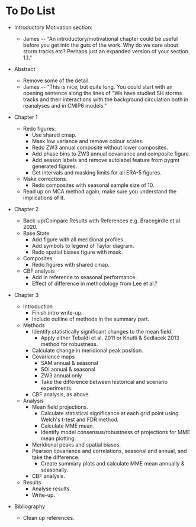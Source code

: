 # To Do List

- Introductory Motivation section:
    - James -- "An introductory/motivational chapter could be useful before you get into the guts of the work. Why do we care about storm tracks etc? Perhaps just an expanded version of your section 1.1."

- Abstract
    - Remove some of the detail.
    - James -- "This is nice, but quite long. You could start with an opening sentence along the lines of "We have studied SH storms tracks and their interactions with the background circulation both in reanalyses and in CMIP6 models."

- Chapter 1
    - Redo figures:
        - Use shared cmap.
        - Mask low variance and remove colour scales.
        - Redo ZW3 annual composite without lower composites.
        - Add phase bins to ZW3 annual covariance and composite figure.
        - Add season labels and remove autolabel feature from pygmt generated figures.
        - Get intervals and masking limits for all ERA-5 figures.
    - Make corrections.
        - Redo composites with seasonal sample size of 10.
    - Read up on MCA method again, make sure you understand the implications of it.

- Chapter 2
    - Back-up/Compare Results with References e.g. Bracegirdle et al. 2020.
    - Base State
        - Add figure with all meridional profiles.
        - Add symbols to legend of Taylor diagram.
        - Redo spatial biases figure with mask.
    - Composites
        - Redo figures with shared cmap.
    - CBF analysis 
        - Add in reference to seasonal performance.
        - Effect of difference in methodology from Lee et al.?
     
- Chapter 3
    - Introduction
        - Finish intro write-up.
        - Include outline of methods in the summary part.
    - Methods
        - Identify statistically significant changes to the mean field.
            - Apply either Tebaldi et al. 2011 or Knutti & Sedlacek 2013 method for robustness.
        - Calculate change in meridional peak position.
        - Covariance maps
            - SAM annual & seasonal
            - SOI annual & seasonal
            - ZW3 annual only
            - Take the difference between historical and scenario experiments.
        - CBF analysis, as above.
    - Analysis
        - Mean field projections.
            - Calculate statistical significance at each grid point using Welch's t-test and FDR method.
            - Calculate MME mean.
            - Identify model consensus/robustness of projections for MME mean plotting.
        - Meridional peaks and spatial biases.
        - Pearson covariance and correlations, seasonal and annual, and take the difference.
            - Create summary plots and calculate MME mean annually & seasonally.
        - CBF analysis.
    - Results 
        - Analyse results.
        - Write-up.

- Bibliography
    - Clean up references.
